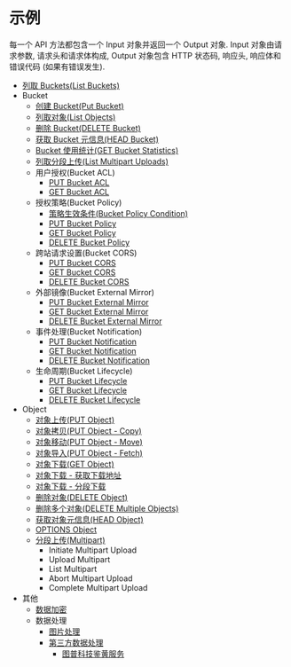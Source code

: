 # 示例

每一个 API 方法都包含一个 Input 对象并返回一个 Output 对象.
Input 对象由请求参数, 请求头和请求体构成, Output 对象包含 HTTP 状态码, 响应头, 响应体和错误代码 (如果有错误发生).

- [列取 Buckets(List Buckets)](./example/list_buckets_zh-CN.md)
- Bucket
    - [创建 Bucket(Put Bucket)](./example/create_bucket_zh-CN.md)
    - [列取对象(List Objects)](example/list_objects_zh-CN.md)
    - [删除 Bucket(DELETE Bucket)](./example/delete_bucket_zh-CN.md)
    - [获取 Bucket 元信息(HEAD Bucket)](./example/head_bucket_zh-CN.md)
    - [Bucket 使用统计(GET Bucket Statistics)](./example/get_bucket_statistics_zh-CN.md)
    - [列取分段上传(List Multipart Uploads)](./example/list_multipart_uploads_zh-CN.md)
    - 用户授权(Bucket ACL)
        - [PUT Bucket ACL](example/put_bucket_acl_zh-CN.md)
        - [GET Bucket ACL](./example/get_bucket_acl_zh-CN.md)
    - 授权策略(Bucket Policy)
        - [策略生效条件(Bucket Policy Condition)](https://docsv3.shanhe.com/ois/api/bucket/policy/policy_condition.html)
        - [PUT Bucket Policy](./example/put_bucket_policy_zh-CN.md)
        - [GET Bucket Policy](./example/get_bucket_policy_zh-CN.md)
        - [DELETE Bucket Policy](./example/delete_bucket_policy_zh-CN.md)
    - 跨站请求设置(Bucket CORS)
        - [PUT Bucket CORS](./example/put_bucket_cors_zh-CN.md)
        - [GET Bucket CORS](./example/get_bucket_cors_zh-CN.md)
        - [DELETE Bucket CORS](./example/delete_bucket_cors_zh-CN.md)
    - 外部镜像(Bucket External Mirror)
        - [PUT Bucket External Mirror](./example/put_bucket_external_mirror_zh-CN.md)
        - [GET Bucket External Mirror](./example/get_bucket_external_mirror_zh-CN.md)
        - [DELETE Bucket External Mirror](./example/delete_bucket_external_mirror_zh-CN.md)
    - 事件处理(Bucket Notification)
        - [PUT Bucket Notification](./example/put_bucket_notification_zh-CN.md)
        - [GET Bucket Notification](./example/get_bucket_notification_zh-CN.md)
        - [DELETE Bucket Notification](./example/delete_bucket_notification_zh-CN.md)
    - 生命周期(Bucket Lifecycle)
        - [PUT Bucket Lifecycle](./example/put_bucket_lifecycle_zh-CN.md)
        - [GET Bucket Lifecycle](./example/get_bucket_lifecycle_zh-CN.md)
        - [DELETE Bucket Lifecycle](./example/delete_bucket_lifecycle_zh-CN.md)
- Object
    - [对象上传(PUT Object)](example/put_object_zh-CN.md)
    - [对象拷贝(PUT Object - Copy)](./example/put_object_copy_zh-CN.md)
    - [对象移动(PUT Object - Move)](example/put_object_move_zh-CN.md)
    - [对象导入(PUT Object - Fetch)](./example/put_object_fetch_zh-CN.md)
    - [对象下载(GET Object)](example/get_object_zh-CN.md)
    - [对象下载 - 获取下载地址](example/get_object_url_zh-CN.md)
    - [对象下载 - 分段下载](example/get_object_by_segment_zh-CN.md)
    - [删除对象(DELETE Object)](./example/delete_object_zh-CN.md)
    - [删除多个对象(DELETE Multiple Objects)](example/delete_multiple_object_zh-CN.md)
    - [获取对象元信息(HEAD Object)](example/head_object_zh-CN.md)
    - [OPTIONS Object](./example/options_object_zh-CN.md)
    - [分段上传(Multipart)](example/multipart_upload_zh-CN.md)
       - Initiate Multipart Upload
       - Upload Multipart
       - List Multipart
       - Abort Multipart Upload
       - Complete Multipart Upload
- 其他
    - [数据加密](example/encryption_zh-CN.md)
    - 数据处理
        - [图片处理](./example/image_process_zh-CN.md)
        - [第三方数据处理](https://docsv3.shanhe.com/ois/data_process/third_party/)
            - [图普科技鉴黄服务](https://docsv3.shanhe.com/ois/data_process/third_party/tupu_porn.html)

